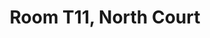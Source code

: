 ---
basin: 'No'
cudn: true
floor: Ground
grade: 3
images: []
living_room: 'No'
location: North Court
name: T11
network: Wireless Only
title: Room T11, North Court
---